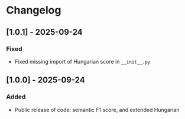 # Changelog

## [1.0.1] - 2025-09-24

### Fixed
- Fixed missing import of Hungarian score in `__init__.py`

## [1.0.0] - 2025-09-24

### Added
- Public release of code: semantic F1 score, and extended Hungarian